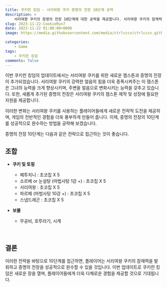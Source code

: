 ```yaml
---
title: 쿠키런 킹덤 - 서리여왕 쿠키 증명의 전장 10단계 공략
description: >  
    서리여왕 쿠키의 증명의 전장 10단계에 대한 공략을 제공합니다. 서리여왕 쿠키의 잠재력을 발휘하기 위한 팀 구성과 전략에 초점을 맞춥니다.  
slug: 2023-11-22-CookieRun7
date: 2023-11-22 01:00:00+0000
image: https://media.githubusercontent.com/media/ctrlcccv/ctrlcccv.github.io/master/assets/img/post/2023-11-22-CookieRun7.webp

categories:
    - Game
tags:
    - 쿠키런 킹덤
comments: false
---
```

이번 쿠키런 킹덤의 업데이트에서는 서리여왕 쿠키를 위한 새로운 잼스톤과 증명의 전장이 추가되었습니다. 서리여왕 쿠키의 강력한 얼음의 힘을 더욱 증폭시켜주는 이 잼스톤은 그녀의 능력을 크게 향상시키며, 주변을 얼음으로 변화시키는 능력을 갖추고 있습니다. 또한, 새롭게 추가된 증명의 전장은 서리여왕 쿠키의 잼스톤 제작 및 성장에 필요한 자원을 제공합니다.

이러한 변화는 서리여왕 쿠키를 사용하는 플레이어들에게 새로운 전략적 도전을 제공하며, 게임의 전반적인 경험을 더욱 풍부하게 만들어 줍니다. 이제, 증명의 전장의 10단계를 성공적으로 완수하는 방법을 공략해 보겠습니다.

증명의 전장 10단계는 다음과 같은 전략으로 접근하는 것이 좋습니다.

<script async src="https://pagead2.googlesyndication.com/pagead/js/adsbygoogle.js?client=ca-pub-8535540836842352" crossorigin="anonymous"></script>
<ins class="adsbygoogle"
     style="display:block; text-align:center;"
     data-ad-layout="in-article"
     data-ad-format="fluid"
     data-ad-client="ca-pub-8535540836842352"
     data-ad-slot="2974559225"></ins>
<script>
     (adsbygoogle = window.adsbygoogle || []).push({});
</script>

## 조합

* **쿠키 및 토핑** 
  * 페투치니 : 초코칩 X 5 
  * 소르베 or 눈설탕 (마법사탕 1강 +) : 초코칩 X 5  
  * 서리여왕 : 초코칩 X 5
  * 파르페 (마법사탕 10강 +) : 초코칩 X 5  
  * 스냅드래곤 : 초코칩 X 5  

* **보물**
  * 무공비, 호루라기, 시계    
<br>

## 결론
이러한 전략을 바탕으로 10단계를 접근하면, 플레이어는 서리여왕 쿠키의 잠재력을 발휘하고 증명의 전장을 성공적으로 완수할 수 있을 것입니다. 이번 업데이트로 쿠키런 킹덤은 새로운 장을 열며, 플레이어들에게 더욱 다채로운 경험을 제공할 것으로 기대됩니다.  